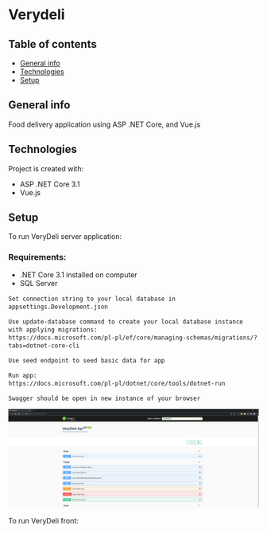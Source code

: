 # Verydeli

<!-- https://github.com/dwyl/repo-badges todo -->

## Table of contents
* [General info](#general-info)
* [Technologies](#technologies)
* [Setup](#setup)

## General info
Food delivery application using ASP .NET Core, and Vue.js
	
## Technologies
Project is created with:
* ASP .NET Core 3.1
* Vue.js
	
## Setup

To run VeryDeli server application:

### Requirements:
* .NET Core 3.1 installed on computer
* SQL Server

```
Set connection string to your local database in appsettings.Development.json
```

```
Use update-database command to create your local database instance with applying migrations:
https://docs.microsoft.com/pl-pl/ef/core/managing-schemas/migrations/?tabs=dotnet-core-cli
```

```
Use seed endpoint to seed basic data for app
```

```
Run app:
https://docs.microsoft.com/pl-pl/dotnet/core/tools/dotnet-run
```

```
Swagger should be open in new instance of your browser
```

![Alt text](images/SwaggerView.jpg?raw=true "Swagger")

To run VeryDeli front: